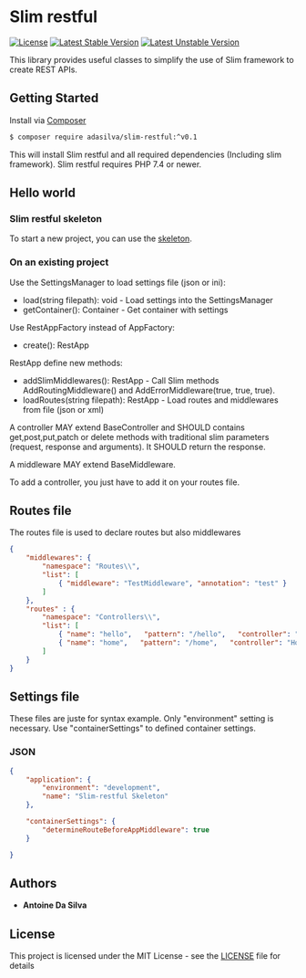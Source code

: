 # Slim restful

[![License](https://poser.pugx.org/adasilva/slim-restful/license)](https://packagist.org/packages/adasilva/slim-restful)
[![Latest Stable Version](https://poser.pugx.org/adasilva/slim-restful/version)](https://packagist.org/packages/adasilva/slim-restful)
[![Latest Unstable Version](https://poser.pugx.org/adasilva/slim-restful/v/unstable)](//packagist.org/packages/adasilva/slim-restful)

This library provides useful classes to simplify the use of Slim framework to create REST APIs.

## Getting Started

Install via [Composer](http://getcomposer.org)
```bash
$ composer require adasilva/slim-restful:^v0.1
```

This will install Slim restful and all required dependencies (Including slim framework). Slim restful requires PHP 7.4 or newer.

## Hello world

### Slim restful skeleton

To start a new project, you can use the [skeleton](https://github.com/antodasil/slim-restful-skeleton).

### On an existing project

Use the SettingsManager to load settings file (json or ini):
 * load(string filepath): void - Load settings into the SettingsManager
 * getContainer(): Container - Get container with settings

Use RestAppFactory instead of AppFactory:
 * create(): RestApp

RestApp define new methods:
 * addSlimMiddlewares(): RestApp - Call Slim methods AddRoutingMiddleware() and AddErrorMiddleware(true, true, true).
 * loadRoutes(string filepath): RestApp - Load routes and middlewares from file (json or xml)

A controller MAY extend BaseController and SHOULD contains get,post,put,patch or delete methods with traditional slim parameters (request, response and arguments).
It SHOULD return the response.

A middleware MAY extend BaseMiddleware.

To add a controller, you just have to add it on your routes file.

## Routes file

The routes file is used to declare routes but also middlewares 

```json
{
    "middlewares": {
        "namespace": "Routes\\",
        "list": [
            { "middleware": "TestMiddleware", "annotation": "test" }
        ]
    },
    "routes" : {
        "namespace": "Controllers\\",
        "list": [
            { "name": "hello",   "pattern": "/hello",   "controller": "HelloController" },
            { "name": "home",   "pattern": "/home",   "controller": "HomeController" }
        ]
    }
}
```

## Settings file

These files are juste for syntax example. Only "environment" setting is necessary. Use "containerSettings" to defined container settings.

### JSON

```json
{
    "application": {
        "environment": "development",
        "name": "Slim-restful Skeleton"
    },

    "containerSettings": {
        "determineRouteBeforeAppMiddleware": true
    }

}
```

## Authors

* **Antoine Da Silva**

## License

This project is licensed under the MIT License - see the [LICENSE](LICENSE) file for details
